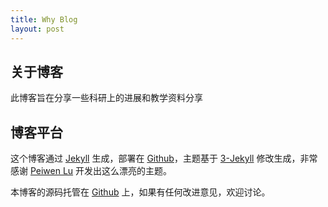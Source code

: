 ```yaml
---
title: Why Blog
layout: post
---
```


## 关于博客
此博客旨在分享一些科研上的进展和教学资料分享



## 博客平台

这个博客通过 [Jekyll](http://jekyllrb.com/) 生成，部署在 [Github](https://pages.github.com)，主题基于 [3-Jekyll](https://github.com/P233/3-Jekyll) 修改生成，非常感谢 [Peiwen Lu](https://github.com/P233) 开发出这么漂亮的主题。

本博客的源码托管在 [Github](https://github.com/MIALAB-RUC/MIALAB-RUC.github.io.git) 上，如果有任何改进意见，欢迎讨论。
